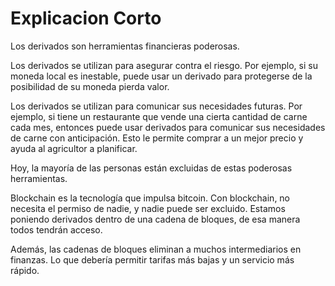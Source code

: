 Explicacion Corto
===========

Los derivados son herramientas financieras poderosas.

Los derivados se utilizan para asegurar contra el riesgo.
Por ejemplo, si su moneda local es inestable, puede usar un derivado para protegerse de la posibilidad de su moneda pierda valor.

Los derivados se utilizan para comunicar sus necesidades futuras.
Por ejemplo, si tiene un restaurante que vende una cierta cantidad de carne cada mes, entonces puede usar derivados para comunicar sus necesidades de carne con anticipación.
Esto le permite comprar a un mejor precio y ayuda al agricultor a planificar.

Hoy, la mayoría de las personas están excluidas de estas poderosas herramientas.

Blockchain es la tecnología que impulsa bitcoin. Con blockchain, no necesita el permiso de nadie, y nadie puede ser excluido. Estamos poniendo derivados dentro de una cadena de bloques, de esa manera todos tendrán acceso.

Además, las cadenas de bloques eliminan a muchos intermediarios en finanzas. Lo que debería permitir tarifas más bajas y un servicio más rápido.

